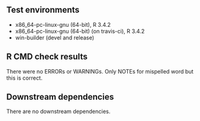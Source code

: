 ## Test environments
* x86_64-pc-linux-gnu (64-bit), R 3.4.2
* x86_64-pc-linux-gnu (64-bit) (on travis-ci), R 3.4.2
* win-builder (devel and release)

## R CMD check results
There were no ERRORs or WARNINGs. Only NOTEs for mispelled word but this is correct.
  
## Downstream dependencies
There are no downstream dependencies.

